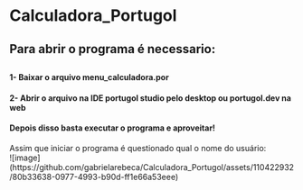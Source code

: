 <h1>Calculadora_Portugol</h1>
<h2>Para abrir o programa é necessario:<h2>
<h4>1- Baixar o arquivo menu_calculadora.por</h4>
<h4>2- Abrir o arquivo na IDE portugol studio pelo desktop ou portugol.dev na web</h4>
<h4>Depois disso basta executar o programa e aproveitar!</h4>

</h4>Assim que iniciar o programa é questionado qual o nome do usuário:</h4>
<div>
![image](https://github.com/gabrielarebeca/Calculadora_Portugol/assets/110422932/80b33638-0977-4993-b90d-ff1e66a53eee)
</div>
